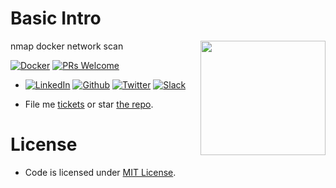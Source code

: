 # Basic Intro
<a href="https://github.com/DennyZhang?tab=followers"><img align="right" width="200" height="183" src="https://www.dennyzhang.com/wp-content/uploads/denny/watermark/github.png" /></a>

nmap docker network scan

[![Docker](https://www.dennyzhang.com/wp-content/uploads/sns/docker.png)](https://hub.docker.com/r/denny/nmap-scan-docker/) [![PRs Welcome](https://img.shields.io/badge/PRs-welcome-brightgreen.svg)](http://makeapullrequest.com)

- [![LinkedIn](https://www.dennyzhang.com/wp-content/uploads/sns/linkedin.png)](https://www.linkedin.com/in/dennyzhang001) [![Github](https://www.dennyzhang.com/wp-content/uploads/sns/github.png)](https://github.com/DennyZhang) [![Twitter](https://www.dennyzhang.com/wp-content/uploads/sns/twitter.png)](https://twitter.com/dennyzhang001) [![Slack](https://www.dennyzhang.com/wp-content/uploads/sns/slack.png)](https://goo.gl/ozDDyL)

- File me [tickets](https://github.com/DennyZhang/nmap-scan-docker/issues) or star [the repo](https://github.com/DennyZhang/nmap-scan-docker).

# License
- Code is licensed under [MIT License](https://www.dennyzhang.com/wp-content/mit_license.txt).

